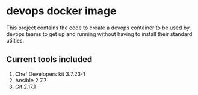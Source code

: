 # devops docker image
This project contains the code to create a devops container to be used by devops teams to get up and running without having to install their standard utiities.

## Current tools included
1. Chef Developers kit 3.7.23-1
1. Ansible 2.7.7
1. Git 2.17.1

